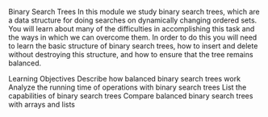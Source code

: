 Binary Search Trees
In this module we study binary search trees, which are a data structure for doing searches on dynamically changing ordered sets. You will learn about many of the difficulties in accomplishing this task and the ways in which we can overcome them. In order to do this you will need to learn the basic structure of binary search trees, how to insert and delete without destroying this structure, and how to ensure that the tree remains balanced.


Learning Objectives
Describe how balanced binary search trees work
Analyze the running time of operations with binary search trees
List the capabilities of binary search trees
Compare balanced binary search trees with arrays and lists
